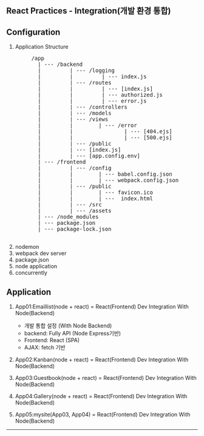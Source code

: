 ## React Practices - Integration(개발 환경 통합)

## Configuration
1. Application Structure
    <pre>
        /app
          | --- /backend
          |         | --- /logging
          |         |         | --- index.js
          |         | --- /routes
          |         |         | --- [index.js]
          |         |         | --- authorized.js   
          |         |         | --- error.js
          |         | --- /controllers
          |         | --- /models
          |         | --- /views
          |         |        | --- /error
          |         |                | --- [404.ejs]
          |         |                | --- [500.ejs]
          |         | --- /public
          |         | --- [index.js]
          |         | --- [app.config.env]
          | --- /frontend
          |         | --- /config
          |         |        | --- babel.config.json
          |         |        | --- webpack.config.json
          |         | --- /public
          |         |        | --- favicon.ico
          |         |        | ---  index.html
          |         | --- /src
          |         | --- /assets
          | --- /node_modules
          | --- package.json
          | --- package-lock.json
    </pre>
2. nodemon
3. webpack dev server
4. package.json
5. node application
6. concurrently

## Application
1. App01:Emaillist(node + react) = React(Frontend) Dev Integration With Node(Backend)
    - 개발 통합 설정 (With Node Backend)
    - backend: Fully API (Node Express기반)
    - Frontend: React (SPA)
    - AJAX: fetch 기반

2. App02:Kanban(node + react) = React(Frontend) Dev Integration With Node(Backend)
3. App03:Guestbook(node + react) = React(Frontend) Dev Integration With Node(Backend)
4. App04:Gallery(node + react) = React(Frontend) Dev Integration With Node(Backend)
5. App05:mysite(App03, App04) = React(Frontend) Dev Integration With Node(Backend)
-----------------------------------------------------------------------------------------